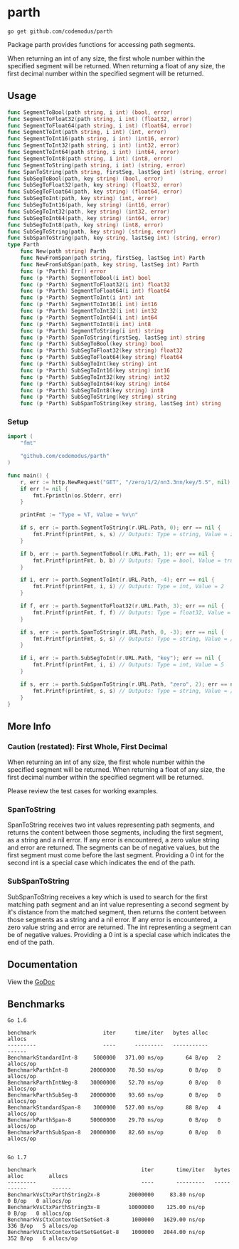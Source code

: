 # parth

    go get github.com/codemodus/parth

Package parth provides functions for accessing path segments.

When returning an int of any size, the first whole number within the specified 
segment will be returned.  When returning a float of any size, the first 
decimal number within the specified segment will be returned.

## Usage

```go
func SegmentToBool(path string, i int) (bool, error)
func SegmentToFloat32(path string, i int) (float32, error)
func SegmentToFloat64(path string, i int) (float64, error)
func SegmentToInt(path string, i int) (int, error)
func SegmentToInt16(path string, i int) (int16, error)
func SegmentToInt32(path string, i int) (int32, error)
func SegmentToInt64(path string, i int) (int64, error)
func SegmentToInt8(path string, i int) (int8, error)
func SegmentToString(path string, i int) (string, error)
func SpanToString(path string, firstSeg, lastSeg int) (string, error)
func SubSegToBool(path, key string) (bool, error)
func SubSegToFloat32(path, key string) (float32, error)
func SubSegToFloat64(path, key string) (float64, error)
func SubSegToInt(path, key string) (int, error)
func SubSegToInt16(path, key string) (int16, error)
func SubSegToInt32(path, key string) (int32, error)
func SubSegToInt64(path, key string) (int64, error)
func SubSegToInt8(path, key string) (int8, error)
func SubSegToString(path, key string) (string, error)
func SubSpanToString(path, key string, lastSeg int) (string, error)
type Parth
    func New(path string) Parth
    func NewFromSpan(path string, firstSeg, lastSeg int) Parth
    func NewFromSubSpan(path, key string, lastSeg int) Parth
    func (p *Parth) Err() error
    func (p *Parth) SegmentToBool(i int) bool
    func (p *Parth) SegmentToFloat32(i int) float32
    func (p *Parth) SegmentToFloat64(i int) float64
    func (p *Parth) SegmentToInt(i int) int
    func (p *Parth) SegmentToInt16(i int) int16
    func (p *Parth) SegmentToInt32(i int) int32
    func (p *Parth) SegmentToInt64(i int) int64
    func (p *Parth) SegmentToInt8(i int) int8
    func (p *Parth) SegmentToString(i int) string
    func (p *Parth) SpanToString(firstSeg, lastSeg int) string
    func (p *Parth) SubSegToBool(key string) bool
    func (p *Parth) SubSegToFloat32(key string) float32
    func (p *Parth) SubSegToFloat64(key string) float64
    func (p *Parth) SubSegToInt(key string) int
    func (p *Parth) SubSegToInt16(key string) int16
    func (p *Parth) SubSegToInt32(key string) int32
    func (p *Parth) SubSegToInt64(key string) int64
    func (p *Parth) SubSegToInt8(key string) int8
    func (p *Parth) SubSegToString(key string) string
    func (p *Parth) SubSpanToString(key string, lastSeg int) string
```

### Setup

```go
import (
	"fmt"

	"github.com/codemodus/parth"
)

func main() {
    r, err := http.NewRequest("GET", "/zero/1/2/nn3.3nn/key/5.5", nil)
    if err != nil {
        fmt.Fprintln(os.Stderr, err)
    }

    printFmt := "Type = %T, Value = %v\n"

    if s, err := parth.SegmentToString(r.URL.Path, 0); err == nil {
        fmt.Printf(printFmt, s, s) // Outputs: Type = string, Value = zero
    }

    if b, err := parth.SegmentToBool(r.URL.Path, 1); err == nil {
        fmt.Printf(printFmt, b, b) // Outputs: Type = bool, Value = true
    }

    if i, err := parth.SegmentToInt(r.URL.Path, -4); err == nil {
        fmt.Printf(printFmt, i, i) // Outputs: Type = int, Value = 2
    }

    if f, err := parth.SegmentToFloat32(r.URL.Path, 3); err == nil {
        fmt.Printf(printFmt, f, f) // Outputs: Type = float32, Value = 3.3
    }

    if s, err := parth.SpanToString(r.URL.Path, 0, -3); err == nil {
        fmt.Printf(printFmt, s, s) // Outputs: Type = string, Value = /zero/1/2
    }

    if i, err := parth.SubSegToInt(r.URL.Path, "key"); err == nil {
        fmt.Printf(printFmt, i, i) // Outputs: Type = int, Value = 5
    }

    if s, err := parth.SubSpanToString(r.URL.Path, "zero", 2); err == nil {
        fmt.Printf(printFmt, s, s) // Outputs: Type = string, Value = /1/2
    }
}
```

## More Info

### Caution (restated): First Whole, First Decimal

When returning an int of any size, the first whole number within the specified 
segment will be returned.  When returning a float of any size, the first 
decimal number within the specified segment will be returned.

Please review the test cases for working examples.

### SpanToString

SpanToString receives two int values representing path segments, and returns 
the content between those segments, including the first segment, as a string 
and a nil error. If any error is encountered, a zero value string and error are 
returned. The segments can be of negative values, but the first segment must 
come before the last segment. Providing a 0 int for the second int is a special 
case which indicates the end of the path.

### SubSpanToString

SubSpanToString receives a key which is used to search for the first matching 
path segment and an int value representing a second segment by it's distance 
from the matched segment, then returns the content between those segments as a 
string and a nil error. If any error is encountered, a zero value string and 
error are returned. The int representing a segment can be of negative values. 
Providing a 0 int is a special case which indicates the end of the path.

## Documentation

View the [GoDoc](http://godoc.org/github.com/codemodus/parth)

## Benchmarks

    Go 1.6

    benchmark                     iter      time/iter   bytes alloc        allocs
    ---------                     ----      ---------   -----------        ------
    BenchmarkStandardInt-8     5000000   371.00 ns/op       64 B/op   2 allocs/op
    BenchmarkParthInt-8       20000000    78.50 ns/op        0 B/op   0 allocs/op
    BenchmarkParthIntNeg-8    30000000    52.70 ns/op        0 B/op   0 allocs/op
    BenchmarkParthSubSeg-8    20000000    93.60 ns/op        0 B/op   0 allocs/op
    BenchmarkStandardSpan-8    3000000   527.00 ns/op       88 B/op   4 allocs/op
    BenchmarkParthSpan-8      50000000    29.70 ns/op        0 B/op   0 allocs/op
    BenchmarkParthSubSpan-8   20000000    82.60 ns/op        0 B/op   0 allocs/op


    Go 1.7

    benchmark                                 iter       time/iter   bytes alloc        allocs
    ---------                                 ----       ---------   -----------        ------
    BenchmarkVsCtxParthString2x-8         20000000     83.80 ns/op        0 B/op   0 allocs/op
    BenchmarkVsCtxParthString3x-8         10000000    125.00 ns/op        0 B/op   0 allocs/op
    BenchmarkVsCtxContextGetSetGet-8       1000000   1629.00 ns/op      336 B/op   5 allocs/op
    BenchmarkVsCtxContextGetSetGetGet-8    1000000   2044.00 ns/op      352 B/op   6 allocs/op
